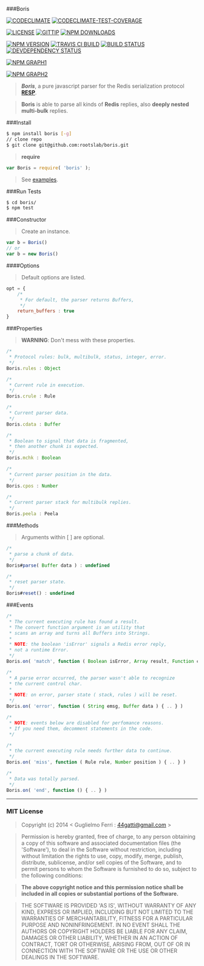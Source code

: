 ###Boris

[![CODECLIMATE](http://img.shields.io/codeclimate/github/rootslab/boris.svg?style=flat)](https://codeclimate.com/github/rootslab/boris)
[![CODECLIMATE-TEST-COVERAGE](http://img.shields.io/codeclimate/coverage/github/rootslab/boris.svg?style=flat)](https://codeclimate.com/github/rootslab/boris)

[![LICENSE](http://img.shields.io/badge/license-MIT-blue.svg?style=flat)](https://github.com/rootslab/boris#mit-license)
[![GITTIP](http://img.shields.io/gittip/rootslab.svg?style=flat)](https://www.gittip.com/rootslab/)
[![NPM DOWNLOADS](http://img.shields.io/npm/dm/boris.svg?style=flat)](http://npm-stat.com/charts.html?package=boris)

[![NPM VERSION](http://img.shields.io/npm/v/boris.svg?style=flat)](https://www.npmjs.org/package/boris)
[![TRAVIS CI BUILD](http://img.shields.io/travis/rootslab/boris.svg?style=flat)](http://travis-ci.org/rootslab/boris)
[![BUILD STATUS](http://img.shields.io/david/rootslab/boris.svg?style=flat)](https://david-dm.org/rootslab/boris)
[![DEVDEPENDENCY STATUS](http://img.shields.io/david/dev/rootslab/boris.svg?style=flat)](https://david-dm.org/rootslab/boris#info=devDependencies)

[![NPM GRAPH1](https://nodei.co/npm-dl/boris.png)](https://nodei.co/npm/boris/)

[![NPM GRAPH2](https://nodei.co/npm/boris.png?downloads=true&stars=true)](https://nodei.co/npm/boris/)

> _**Boris**_, a pure javascript parser for the Redis serialization protocol __[RESP](http://redis.io/topics/protocol)__.

> __Boris__ is able to parse all kinds of __Redis__ replies, also __deeply nested multi-bulk__ replies.

###Install

```bash
$ npm install boris [-g]
// clone repo
$ git clone git@github.com:rootslab/boris.git
```
> __require__ 

```javascript
var Boris = require( 'boris' );
```
> See [examples](example/).

###Run Tests

```bash
$ cd boris/
$ npm test
```
###Constructor

> Create an instance.

```javascript
var b = Boris()
// or
var b = new Boris()
```
####Options

> Default options are listed.

```javascript
opt = {
    /*
     * For default, the parser returns Buffers,
     */
    return_buffers : true
}
```

###Properties

> __WARNING__: Don't mess with these properties.

```javascript
/*
 * Protocol rules: bulk, multibulk, status, integer, error.
 */
Boris.rules : Object

/*
 * Current rule in execution.
 */
Boris.crule : Rule

/*
 * Current parser data.
 */
Boris.cdata : Buffer

/*
 * Boolean to signal that data is fragmented,
 * then another chunk is expected.
 */
Boris.mchk : Boolean

/*
 * Current parser position in the data.
 */
Boris.cpos : Number

/*
 * Current parser stack for multibulk replies.
 */
Boris.peela : Peela
```

###Methods

> Arguments within [ ] are optional.

```javascript
/*
 * parse a chunk of data.
 */
Boris#parse( Buffer data ) : undefined

/*
 * reset parser state.
 */
Boris#reset() : undefined

```

###Events

```javascript
/*
 * The current executing rule has found a result.
 * The convert function argument is an utility that
 * scans an array and turns all Buffers into Strings.
 *
 * NOTE: the boolean 'isError' signals a Redis error reply,
 * not a runtime Error.
 */
Boris.on( 'match', function ( Boolean isError, Array result, Function convert ) { .. } )

/*
 * A parse error occurred, the parser wasn't able to recognize
 * the current control char.
 *
 * NOTE: on error, parser state ( stack, rules ) will be reset.
 */
Boris.on( 'error', function ( String emsg, Buffer data ) { .. } )

/*
 * NOTE: events below are disabled for perfomance reasons.
 * If you need them, decomment statements in the code.
 */

/*
 * the current executing rule needs further data to continue.
 */
Boris.on( 'miss', function ( Rule rule, Number position ) { .. } )

/*
 * Data was totally parsed.
 */
Boris.on( 'end', function () { .. } )

``` 

------------------------------------------------------------------------


### MIT License

> Copyright (c) 2014 &lt; Guglielmo Ferri : 44gatti@gmail.com &gt;

> Permission is hereby granted, free of charge, to any person obtaining
> a copy of this software and associated documentation files (the
> 'Software'), to deal in the Software without restriction, including
> without limitation the rights to use, copy, modify, merge, publish,
> distribute, sublicense, and/or sell copies of the Software, and to
> permit persons to whom the Software is furnished to do so, subject to
> the following conditions:

> __The above copyright notice and this permission notice shall be
> included in all copies or substantial portions of the Software.__

> THE SOFTWARE IS PROVIDED 'AS IS', WITHOUT WARRANTY OF ANY KIND,
> EXPRESS OR IMPLIED, INCLUDING BUT NOT LIMITED TO THE WARRANTIES OF
> MERCHANTABILITY, FITNESS FOR A PARTICULAR PURPOSE AND NONINFRINGEMENT.
> IN NO EVENT SHALL THE AUTHORS OR COPYRIGHT HOLDERS BE LIABLE FOR ANY
> CLAIM, DAMAGES OR OTHER LIABILITY, WHETHER IN AN ACTION OF CONTRACT,
> TORT OR OTHERWISE, ARISING FROM, OUT OF OR IN CONNECTION WITH THE
> SOFTWARE OR THE USE OR OTHER DEALINGS IN THE SOFTWARE.
